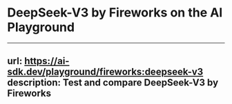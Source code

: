 # DeepSeek-V3 by Fireworks on the AI Playground


---
url: https://ai-sdk.dev/playground/fireworks:deepseek-v3
description: Test and compare DeepSeek-V3 by Fireworks
---
